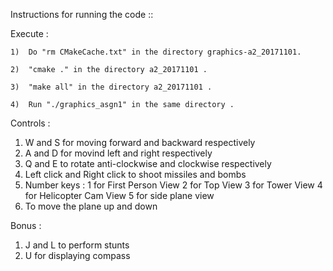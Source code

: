 Instructions for running the code ::

Execute :

 	1)  Do "rm CMakeCache.txt" in the directory graphics-a2_20171101.

 	2)  "cmake ." in the directory a2_20171101 .
 	
 	3)  "make all" in the directory a2_20171101 .

  	4)  Run "./graphics_asgn1" in the same directory . 

Controls :

1) W and S for moving forward and backward respectively
2) A and D for movind left and right respectively
3) Q and E to rotate anti-clockwise and clockwise respectively
4) Left click and Right click to shoot missiles and bombs
5) Number keys :
	1 for First Person View
	2 for Top View
	3 for Tower View
	4 for Helicopter Cam View
	5 for side plane view
6) To move the plane up and down

Bonus :

1) J and L to perform stunts
2) U for displaying compass
